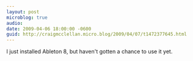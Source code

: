 ```yaml
---
layout: post
microblog: true
audio: 
date: 2009-04-06 18:00:00 -0600
guid: http://craigmcclellan.micro.blog/2009/04/07/t1472377645.html
---
```

I just installed Ableton 8, but haven't gotten a chance to use it yet.
